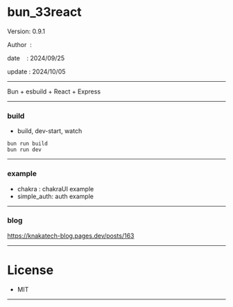 ﻿# bun_33react

 Version: 0.9.1

 Author  :

 date    : 2024/09/25

 update : 2024/10/05 

***

Bun + esbuild + React + Express


***
### build

* build, dev-start, watch

```
bun run build
bun run dev
```

***
### example

* chakra : chakraUI example
* simple_auth: auth example

***
### blog

https://knakatech-blog.pages.dev/posts/163

***
# License

* MIT

***

